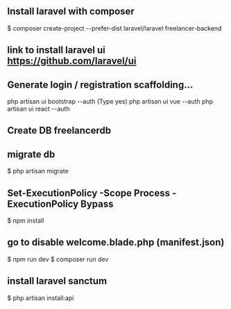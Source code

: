 ## Install laravel with composer
$ composer create-project --prefer-dist laravel/laravel freelancer-backend

## link to install laravel ui https://github.com/laravel/ui

## Generate login / registration scaffolding...
php artisan ui bootstrap --auth (Type yes)
php artisan ui vue --auth
php artisan ui react --auth

## Create DB freelancerdb

## migrate db
$ php artisan migrate

## Set-ExecutionPolicy -Scope Process -ExecutionPolicy Bypass

$ npm install 

## go to disable welcome.blade.php (manifest.json)

$ npm run dev
$ composer run dev

## install laravel sanctum 
$ php artisan install:api